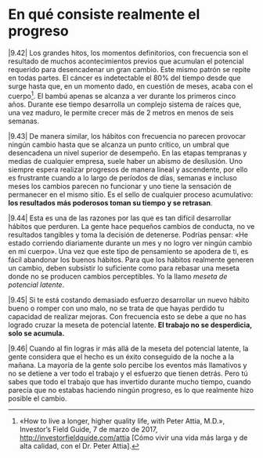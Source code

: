# En qué consiste realmente el progreso

|9.42| Los grandes hitos, los momentos definitorios, con frecuencia son el resultado de muchos acontecimientos previos que acumulan el potencial requerido para desencadenar un gran cambio. Este mismo patrón se repite en todas partes. El cáncer es indetectable el 80% del tiempo desde que surge hasta que, en un momento dado, en cuestión de meses, acaba con el cuerpo[^1]. El bambú apenas se alcanza a ver durante los primeros cinco años. Durante ese tiempo desarrolla un complejo sistema de raíces que, una vez maduro, le permite crecer más de 2 metros en menos de seis semanas.

|9.43| De manera similar, los hábitos con frecuencia no parecen provocar ningún cambio hasta que se alcanza un punto crítico, un umbral que desencadena un nivel superior de desempeño. En las etapas tempranas y medias de cualquier empresa, suele haber un abismo de desilusión. Uno siempre espera realizar progresos de manera lineal y ascendente, por ello es frustrante cuando a lo largo de períodos de días, semanas e incluso meses los cambios parecen no funcionar y uno tiene la sensación de permanecer en el mismo sitio. Es el sello de cualquier proceso acumulativo: **los resultados más poderosos toman su tiempo y se retrasan**.

|9.44| Esta es una de las razones por las que es tan difícil desarrollar hábitos que perduren. La gente hace pequeños cambios de conducta, no ve resultados tangibles y toma la decisión de detenerse. Podrías pensar: «He estado corriendo diariamente durante un mes y no logro ver ningún cambio en mi cuerpo». Una vez que este tipo de pensamiento se apodera de ti, es fácil abandonar los buenos hábitos. Para que los hábitos realmente generen un cambio, deben subsistir lo suficiente como para rebasar una meseta donde no se producen cambios perceptibles. Yo la llamo *meseta de potencial latente*.

|9.45| Si te está costando demasiado esfuerzo desarrollar un nuevo hábito bueno o romper con uno malo, no se trata de que hayas perdido tu capacidad de realizar mejoras. Con frecuencia esto se debe a que no has logrado cruzar la meseta de potencial latente. **El trabajo no se desperdicia, solo se acumula.**

|9.46| Cuando al fin logras ir más allá de la meseta del potencial latente, la gente considera que el hecho es un éxito conseguido de la noche a la mañana. La mayoría de la gente solo percibe los eventos más llamativos y no se detiene a ver todo el trabajo y el esfuerzo que tienen detrás. Pero tú sabes que todo el trabajo que has invertido durante mucho tiempo, cuando parecía que no estabas haciendo ningún progreso, es lo que realmente hizo posible el cambio.

[^1]: «How to live a longer, higher quality life, with Peter Attia, M.D.», Investor’s Field Guide, 7 de marzo de 2017, <http://investorfieldguide.com/attia> [Cómo vivir una vida más larga y de alta calidad, con el Dr. Peter Attia].
